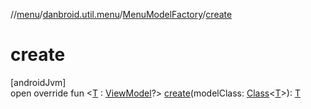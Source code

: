 //[menu](../../../index.md)/[danbroid.util.menu](../index.md)/[MenuModelFactory](index.md)/[create](create.md)

# create

[androidJvm]\
open override fun <[T](create.md) : [ViewModel](https://developer.android.com/reference/kotlin/androidx/lifecycle/ViewModel.html)?> [create](create.md)(modelClass: [Class](https://developer.android.com/reference/kotlin/java/lang/Class.html)<[T](create.md)>): [T](create.md)
